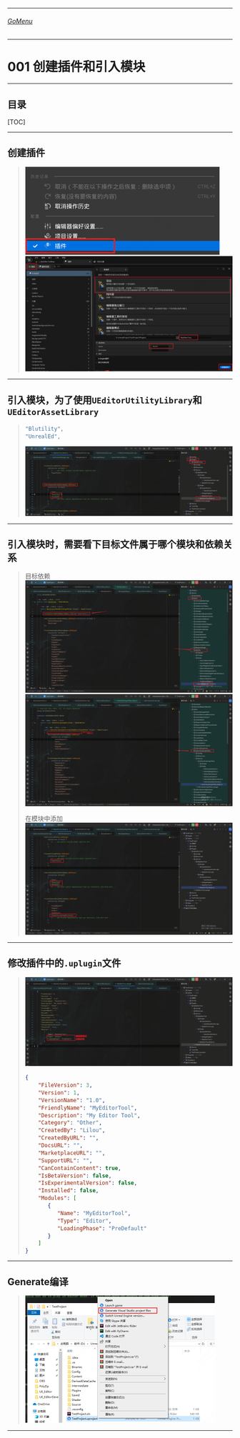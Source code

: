 ___________________________________________________________________________________________
###### [GoMenu](../UE_EditorMenu.md)
___________________________________________________________________________________________
# 001 创建插件和引入模块
___________________________________________________________________________________________


## 目录

[TOC]

_____

## 创建插件

> ![image-20250424145323851](./Image/UE_Editor_Learn_001/image-20250424145323851.png)![image-20250424145443004](./Image/UE_Editor_Learn_001/image-20250424145443004.png)

_____

## 引入模块，为了使用`UEditorUtilityLibrary`和`UEditorAssetLibrary`

> ```c#
> "Blutility",
> "UnrealEd",
> ```
>
> ![image-20250424145823267](./Image/UE_Editor_Learn_001/image-20250424145823267.png)

_____

## 引入模块时，需要看下目标文件属于哪个模块和依赖关系

> 目标依赖![image-20250424150109397](./Image/UE_Editor_Learn_001/image-20250424150109397.png)![image-20250424150329698](./Image/UE_Editor_Learn_001/image-20250424150329698.png)
>
> 在模块中添加![image-20250424150414151](./Image/UE_Editor_Learn_001/image-20250424150414151.png)

------

## 修改插件中的`.uplugin`文件

> ![image-20250424152102337](./Image/UE_Editor_Learn_001/image-20250424152102337.png)
>
> ```json
> {
>     "FileVersion": 3,
>     "Version": 1,
>     "VersionName": "1.0",
>     "FriendlyName": "MyEditorTool",
>     "Description": "My Editor Tool",
>     "Category": "Other",
>     "CreatedBy": "Lilou",
>     "CreatedByURL": "",
>     "DocsURL": "",
>     "MarketplaceURL": "",
>     "SupportURL": "",
>     "CanContainContent": true,
>     "IsBetaVersion": false,
>     "IsExperimentalVersion": false,
>     "Installed": false,
>     "Modules": [
>        {
>           "Name": "MyEditorTool",
>           "Type": "Editor",
>           "LoadingPhase": "PreDefault"
>        }
>     ]
> }
> ```
>
> 

------

## Generate编译

> <img src="./Image/UE_Editor_Learn_001/image-20250424145555451.png" alt="image-20250424145555451" style="zoom:50%;" />
>
> 

_____
